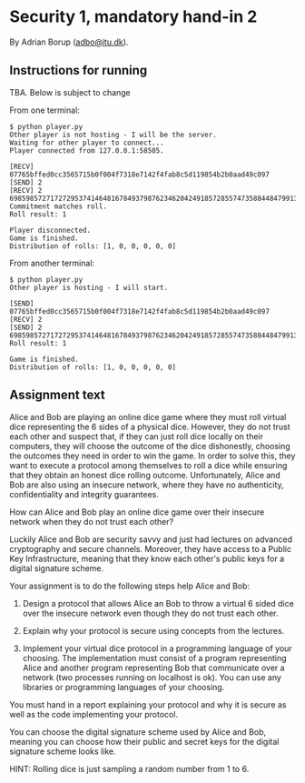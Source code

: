 # Security 1, mandatory hand-in 2

By Adrian Borup (adbo@itu.dk).

## Instructions for running

TBA. Below is subject to change

From one terminal:

```text
$ python player.py
Other player is not hosting - I will be the server.
Waiting for other player to connect...
Player connected from 127.0.0.1:58505.

[RECV] 07765bffed0cc3565715b0f004f7318e7142f4fab8c5d119854b2b0aad49c097
[SEND] 2
[RECV] 2 6985985727172729537414648167849379876234620424918572855747358844847991317661
Commitment matches roll.
Roll result: 1

Player disconnected.
Game is finished.
Distribution of rolls: [1, 0, 0, 0, 0, 0]
```

From another terminal:

```text
$ python player.py
Other player is hosting - I will start.

[SEND] 07765bffed0cc3565715b0f004f7318e7142f4fab8c5d119854b2b0aad49c097
[RECV] 2
[SEND] 2 6985985727172729537414648167849379876234620424918572855747358844847991317661
Roll result: 1

Game is finished.
Distribution of rolls: [1, 0, 0, 0, 0, 0]
```

## Assignment text

Alice and Bob are playing an online dice game where they must roll virtual dice representing the 6 sides of a physical dice. However, they do not trust each other and suspect that, if they can just roll dice locally on their computers, they will choose the outcome of the dice dishonestly, choosing the outcomes they need in order to win the game. In order to solve this, they want to execute a protocol among themselves to roll a dice while ensuring that they obtain an honest dice rolling outcome. Unfortunately, Alice and Bob are also using an insecure network, where they have no authenticity, confidentiality and integrity guarantees.

How can Alice and Bob play an online dice game over their insecure network when they do not trust each other?

Luckily Alice and Bob are security savvy and just had lectures on advanced cryptography and secure channels. Moreover, they have access to a Public Key Infrastructure, meaning that they know each other's public keys for a digital signature scheme.

Your assignment is to do the following steps help Alice and Bob:

1. Design a protocol that allows Alice an Bob to throw a virtual 6 sided dice over the insecure network even though they do not trust each other.

2. Explain why your protocol is secure using concepts from the lectures.

3. Implement your virtual dice protocol in a programming language of your choosing. The implementation must consist of a program representing Alice and another program representing Bob that communicate over a network (two processes running on localhost is ok). You can use any libraries or programming languages of your choosing.

You must hand in a report explaining your protocol and why it is secure as well as the code implementing your protocol.

You can choose the digital signature scheme used by Alice and Bob, meaning you can choose how their public and secret keys for the digital signature scheme looks like.

HINT: Rolling dice is just sampling a random number from 1 to 6.
